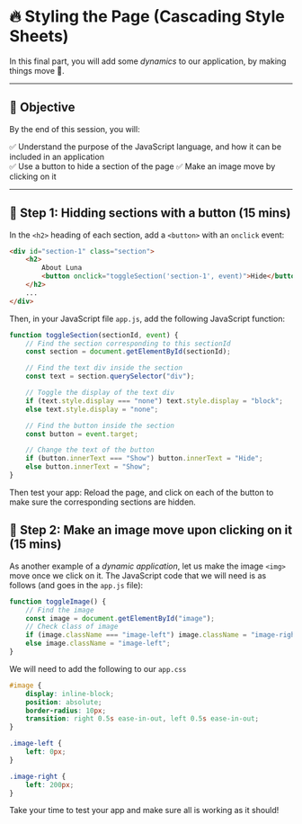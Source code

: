 # 🔥 Styling the Page (Cascading Style Sheets)

In this final part, you will add some _dynamics_ to our application, by making things move 🕺.

---

## 🎯 **Objective**

By the end of this session, you will:

✅ Understand the purpose of the JavaScript language, and how it can be included in an application  
✅ Use a button to hide a section of the page
✅ Make an image move by clicking on it

---

## 📱 **Step 1: Hidding sections with a button (15 mins)**

In the `<h2>` heading of each section, add a `<button>` with an `onclick` event:

```html
<div id="section-1" class="section">
    <h2>
        About Luna
        <button onclick="toggleSection('section-1', event)">Hide</button>
    </h2>
    ...
</div>
```

Then, in your JavaScript file `app.js`, add the following JavaScript function:

```js
function toggleSection(sectionId, event) {
    // Find the section corresponding to this sectionId
    const section = document.getElementById(sectionId);

    // Find the text div inside the section
    const text = section.querySelector("div");

    // Toggle the display of the text div
    if (text.style.display === "none") text.style.display = "block";
    else text.style.display = "none";

    // Find the button inside the section
    const button = event.target;

    // Change the text of the button
    if (button.innerText === "Show") button.innerText = "Hide";
    else button.innerText = "Show";
}
```

Then test your app: Reload the page, and click on each of the button to make sure the corresponding sections are hidden.

## 🌠 **Step 2: Make an image move upon clicking on it (15 mins)**

As another example of a _dynamic application_, let us make the image `<img>` move once we click on it. The JavaScript code that we will need is as follows (and goes in the `app.js` file):

```js
function toggleImage() {
    // Find the image
    const image = document.getElementById("image");
    // Check class of image
    if (image.className === "image-left") image.className = "image-right";
    else image.className = "image-left";
}
```

We will need to add the following to our `app.css`

```css
#image {
    display: inline-block;
    position: absolute;
    border-radius: 10px;
    transition: right 0.5s ease-in-out, left 0.5s ease-in-out;
}

.image-left {
    left: 0px;
}

.image-right {
    left: 200px;
}
```

Take your time to test your app and make sure all is working as it should!
